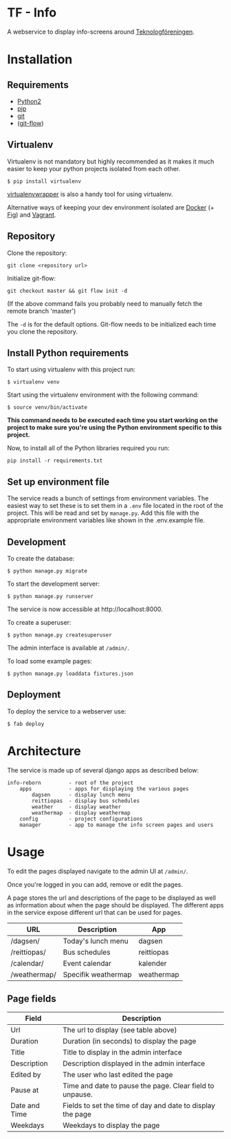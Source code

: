 # TF - Info
A webservice to display info-screens around [Teknologföreningen](http://www.teknologforeningen.fi).

# Installation

## Requirements

* [Python2](https://www.python.org/downloads/)
* [pip](http://www.pip-installer.org/)
* [git](http://git-scm.com/)
* ([git-flow](https://github.com/nvie/gitflow))

## Virtualenv

Virtualenv is not mandatory but highly recommended as it makes it much easier to keep your python projects isolated from each other.

	$ pip install virtualenv

[virtualenvwrapper](http://virtualenvwrapper.readthedocs.org/en/latest/) is also a handy tool for using virtualenv.

Alternative ways of keeping your dev environment isolated are [Docker](https://www.docker.com/) (+ [Fig](http://www.fig.sh/)) and [Vagrant](https://www.vagrantup.com/).

## Repository

Clone the repository:

	git clone <repository url>

Initialize git-flow:

	git checkout master && git flow init -d

(If the above command fails you probably need to manually fetch the remote branch 'master')

The `-d` is for the default options. Git-flow needs to be initialized each time you clone the repository.

## Install Python requirements

To start using virtualenv with this project run:

	$ virtualenv venv

Start using the virtualenv environment with the following command:

	$ source venv/bin/activate

**This command needs to be executed each time you start working on the project to make sure you're using the Python environment specific to this project.**

Now, to install all of the Python libraries required you run:

	pip install -r requirements.txt

## Set up environment file

The service reads a bunch of settings from environment variables. The easiest way to set these is to set them in a `.env` file located in the root of the project. This will be read and set by `manage.py`. Add this file with the appropriate environment variables like shown in the .env.example file.

## Development

To create the database:

	$ python manage.py migrate

To start the development server:

	$ python manage.py runserver

The service is now accessible at http://localhost:8000.

To create a superuser:

    $ python manage.py createsuperuser

The admin interface is available at `/admin/`.

To load some example pages:

    $ python manage.py loaddata fixtures.json


## Deployment

To deploy the service to a webserver use:

	$ fab deploy

# Architecture

The service is made up of several django apps as described below:

```
info-reborn			- root of the project
	apps			- apps for displaying the various pages
		dagsen		- display lunch menu
		reittiopas	- display bus schedules
		weather		- display weather
		weathermap	- display weathermap
	config 			- project configurations
	manager			- app to manage the info screen pages and users
```

# Usage

To edit the pages displayed navigate to the admin UI at `/admin/`.

Once you're logged in you can add, remove or edit the pages.

A page stores the url and descriptions of the page to be displayed as well as information about when the page should be displayed. The different apps in the service expose different url that can be used for pages.

|URL         |Description          |App       |
|------------|---------------------|----------|
|/dagsen/    |Today's lunch menu   |dagsen    |
|/reittiopas/|Bus schedules        |reittiopas|
|/calendar/  |Event calendar       |kalender  |
|/weathermap/|Specifik weathermap  |weathermap|

## Page fields

|Field          |Description                                               |
|---------------|----------------------------------------------------------|
|Url            |The url to display (see table above)                      |
|Duration       |Duration (in seconds) to display the page                 |
|Title          |Title to display in the admin interface                   |
|Description    |Description displayed in the admin interface              |
|Edited by      |The user who last edited the page                         |
|Pause at       |Time and date to pause the page. Clear field to unpause.  |
|Date and Time  |Fields to set the time of day and date to display the page|
|Weekdays       |Weekdays to display the page                              |

